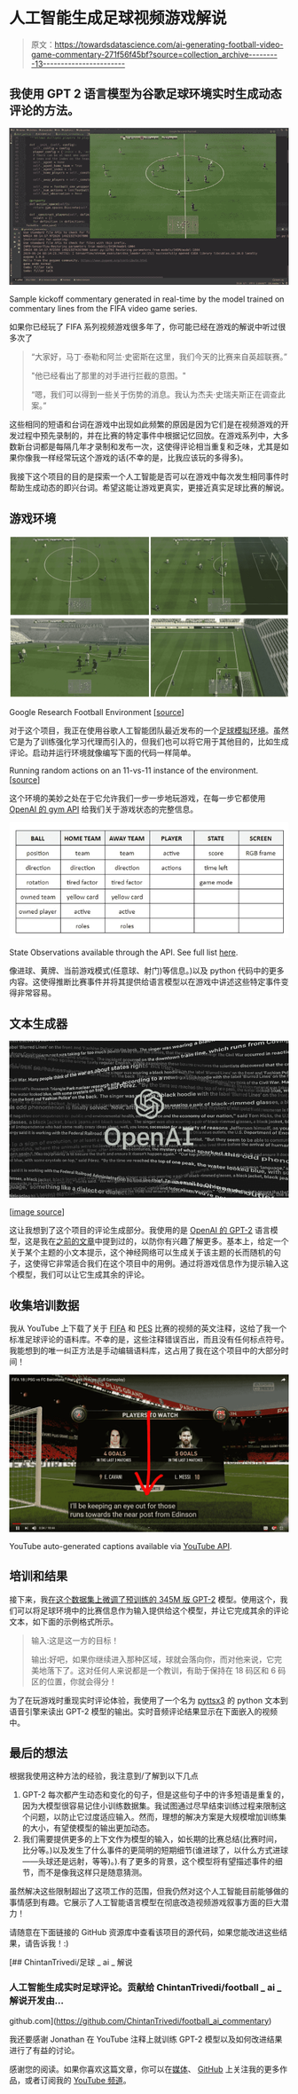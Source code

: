 # 人工智能生成足球视频游戏解说

> 原文：<https://towardsdatascience.com/ai-generating-football-video-game-commentary-271f56f45bf?source=collection_archive---------13----------------------->

## 我使用 GPT 2 语言模型为谷歌足球环境实时生成动态评论的方法。

![](img/9a5b953cc5f6981f3912431b38050960.png)

Sample kickoff commentary generated in real-time by the model trained on commentary lines from the FIFA video game series.

如果你已经玩了 FIFA 系列视频游戏很多年了，你可能已经在游戏的解说中听过很多次了

> “大家好，马丁·泰勒和阿兰·史密斯在这里，我们今天的比赛来自英超联赛。”
> 
> "他已经看出了那里的对手进行拦截的意图。"
> 
> “嗯，我们可以得到一些关于伤势的消息。我认为杰夫·史瑞夫斯正在调查此案。”

这些相同的短语和台词在游戏中出现如此频繁的原因是因为它们是在视频游戏的开发过程中预先录制的，并在比赛的特定事件中根据记忆回放。在游戏系列中，大多数新台词都是每隔几年才录制和发布一次，这使得评论相当重复和乏味，尤其是如果你像我一样经常玩这个游戏的话(不幸的是，比我应该玩的多得多)。

我接下这个项目的目的是探索一个人工智能是否可以在游戏中每次发生相同事件时帮助生成动态的即兴台词。希望这能让游戏更真实，更接近真实足球比赛的解说。

## 游戏环境

![](img/89aa467a0bde07e5493449766eec0147.png)

Google Research Football Environment [[source](https://ai.googleblog.com/2019/06/introducing-google-research-football.html)]

对于这个项目，我正在使用谷歌人工智能团队最近发布的一个[足球模拟环境](https://ai.googleblog.com/2019/06/introducing-google-research-football.html)。虽然它是为了训练强化学习代理而引入的，但我们也可以将它用于其他目的，比如生成评论。启动并运行环境就像编写下面的代码一样简单。

Running random actions on an 11-vs-11 instance of the environment. [[source](https://github.com/google-research/football/blob/master/paper.pdf)]

这个环境的美妙之处在于它允许我们一步一步地玩游戏，在每一步它都使用 [OpenAI 的 gym API](https://gym.openai.com/) 给我们关于游戏状态的完整信息。

![](img/6baabd80db72be9f17528f6771f12af6.png)

State Observations available through the API. See full list [here](https://github.com/google-research/football#observations).

像进球、黄牌、当前游戏模式(任意球、射门)等信息。)以及 python 代码中的更多内容。这使得推断比赛事件并将其提供给语言模型以在游戏中讲述这些特定事件变得非常容易。

## 文本生成器

![](img/8da4a9c37cfbceaf44e14a6e94a41f77.png)

[[image source](https://www.eyerys.com/articles/news/gpt-2-ai-could-have-significant-societal-impacts-openai-scared)]

这让我想到了这个项目的评论生成部分。我使用的是 [OpenAI 的 GPT-2](https://openai.com/blog/better-language-models/) 语言模型，这是我在[之前的文章](/openai-gpt-2-writes-alternate-endings-for-game-of-thrones-c9be75cd2425)中提到过的，以防你有兴趣了解更多。基本上，给定一个关于某个主题的小文本提示，这个神经网络可以生成关于该主题的长而随机的句子，这使得它非常适合我们在这个项目中的用例。通过将游戏信息作为提示输入这个模型，我们可以让它生成其余的评论。

## 收集培训数据

我从 YouTube 上下载了关于 [FIFA](https://www.youtube.com/watch?v=795ttHjcuNA) 和 [PES](https://www.youtube.com/watch?v=eH2rVkeLdQw) 比赛的视频的英文注释，这给了我一个标准足球评论的语料库。不幸的是，这些注释错误百出，而且没有任何标点符号。我能想到的唯一纠正方法是手动编辑语料库，这占用了我在这个项目中的大部分时间！

![](img/dd12684d5a15612d0c63e599028719a3.png)

YouTube auto-generated captions available via [YouTube API](https://pypi.org/project/youtube_dl/).

## 培训和结果

接下来，我[在这个数据集上微调了预训练的 345M 版 GPT-2](https://github.com/ChintanTrivedi/football_ai_commentary/blob/master/src/train_commentary_gpt2.ipynb) 模型。使用这个，我们可以将足球环境中的比赛信息作为输入提供给这个模型，并让它完成其余的评论文本，如下面的示例格式所示。

> 输入:这是这一方的目标！
> 
> 输出:好吧，如果你继续进入那种区域，球就会落向你，而对他来说，它完美地落下了。这对任何人来说都是一个教训，有助于保持在 18 码区和 6 码区的位置，你就会得分！

为了在玩游戏时重现实时评论体验，我使用了一个名为 [pyttsx3](https://pypi.org/project/pyttsx3/) 的 python 文本到语音引擎来读出 GPT-2 模型的输出。实时音频评论结果显示在下面嵌入的视频中。

## 最后的想法

根据我使用这种方法的经验，我注意到/了解到以下几点

1.  GPT-2 每次都产生动态和变化的句子，但是这些句子中的许多短语是重复的，因为大模型很容易记住小训练数据集。我试图通过尽早结束训练过程来限制这个问题，以防止它过度适应输入。然而，理想的解决方案是大规模增加训练集的大小，有望使模型的输出更加动态。
2.  我们需要提供更多的上下文作为模型的输入，如长期的比赛总结(比赛时间，比分等。)以及发生了什么事件的更简明的短期细节(谁进球了，以什么方式进球——头球还是远射，等等)。).有了更多的背景，这个模型将有望描述事件的细节，而不是像我这样只是随意猜测。

虽然解决这些限制超出了这项工作的范围，但我仍然对这个人工智能目前能够做的事情感到有趣。它展示了人工智能语言模型在彻底改造视频游戏叙事方面的巨大潜力！

请随意在下面链接的 GitHub 资源库中查看该项目的源代码，如果您能改进这些结果，请告诉我！:)

[](https://github.com/ChintanTrivedi/football_ai_commentary) [## ChintanTrivedi/足球 _ ai _ 解说

### 人工智能生成实时足球评论。贡献给 ChintanTrivedi/football _ ai _ 解说开发由…

github.com](https://github.com/ChintanTrivedi/football_ai_commentary) 

我还要感谢 Jonathan 在 YouTube 注释上就训练 GPT-2 模型以及如何改进结果进行了有益的讨论。

感谢您的阅读。如果你喜欢这篇文章，你可以在[媒体](https://medium.com/@chintan.t93)、 [GitHub](https://github.com/ChintanTrivedi) 上关注我的更多作品，或者订阅我的 [YouTube 频道](http://youtube.com/c/DeepGamingAI)。